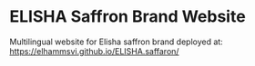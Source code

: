 
# ELISHA Saffron Brand Website
Multilingual website for Elisha saffron brand deployed at:
https://elhammsvi.github.io/ELISHA.saffaron/
